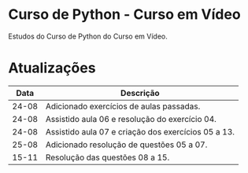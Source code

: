 # Curso de Python - Curso em Vídeo
 Estudos do Curso de Python do Curso em Vídeo.

# Atualizações

Data | Descrição |
 --- | --- 
 24-08 | Adicionado exercícios de aulas passadas.
 24-08 | Assistido aula 06 e resolução do exercício 04.
 24-08 | Assistido aula 07 e criação dos exercícios 05 a 13.
 25-08 | Adicionado resolução de questões 05 a 07.
 15-11 | Resolução das questões 08 a 15.
